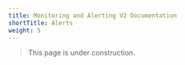 ```yaml
---
title: Monitoring and Alerting V2 Documentation
shortTitle: Alerts
weight: 5
---
```

> This page is under construction.